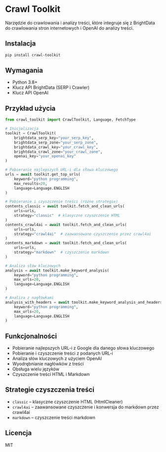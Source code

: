 # Crawl Toolkit

Narzędzie do crawlowania i analizy treści, które integruje się z BrightData do crawlowania stron internetowych i OpenAI do analizy treści.

## Instalacja

```bash
pip install crawl-toolkit
```

## Wymagania

- Python 3.8+
- Klucz API BrightData (SERP i Crawler)
- Klucz API OpenAI

## Przykład użycia

```python
from crawl_toolkit import CrawlToolkit, Language, FetchType

# Inicjalizacja
toolkit = CrawlToolkit(
    brightdata_serp_key="your_serp_key",
    brightdata_serp_zone="your_serp_zone",
    brightdata_crawl_key="your_crawl_key",
    brightdata_crawl_zone="your_crawl_zone",
    openai_key="your_openai_key"
)

# Pobieranie najlepszych URL-i dla słowa kluczowego
urls = await toolkit.get_top_urls(
    keyword="python programming",
    max_results=20,
    language=Language.ENGLISH
)

# Pobieranie i czyszczenie treści (różne strategie)
contents_classic = await toolkit.fetch_and_clean_urls(
    urls=urls,
    strategy="classic"  # klasyczne czyszczenie HTML
)
contents_crawl4ai = await toolkit.fetch_and_clean_urls(
    urls=urls,
    strategy="crawl4ai"  # zaawansowane czyszczenie przez crawl4ai
)
contents_markdown = await toolkit.fetch_and_clean_urls(
    urls=urls,
    strategy="markdown"  # czyszczenie markdown
)

# Analiza słów kluczowych
analysis = await toolkit.make_keyword_analysis(
    keyword="python programming",
    max_urls=20,
    language=Language.ENGLISH
)

# Analiza z nagłówkami
analysis_with_headers = await toolkit.make_keyword_analysis_and_headers(
    keyword="python programming",
    max_urls=20,
    language=Language.ENGLISH
)
```

## Funkcjonalności

- Pobieranie najlepszych URL-i z Google dla danego słowa kluczowego
- Pobieranie i czyszczenie treści z podanych URL-i
- Analiza słów kluczowych z użyciem OpenAI
- Wyodrębnianie nagłówków z treści
- Obsługa wielu języków
- Czyszczenie treści HTML i Markdown

## Strategie czyszczenia treści

- `classic` – klasyczne czyszczenie HTML (HtmlCleaner)
- `crawl4ai` – zaawansowane czyszczenie i konwersja do markdown przez crawl4ai
- `markdown` – czyszczenie treści markdown

## Licencja

MIT 